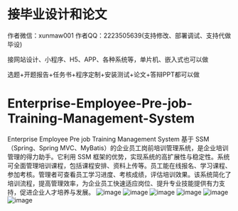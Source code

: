 # 接毕业设计和论文
作者微信：xunmaw001  作者QQ：2223505639(支持修改、部署调试、支持代做毕设)

接网站设计、小程序、H5、APP、各种系统等，单片机、嵌入式也可以做

选题+开题报告+任务书+程序定制+安装测试+论文+答辩PPT都可以做
# Enterprise-Employee-Pre-job-Training-Management-System
Enterprise Employee Pre job Training Management System
基于 SSM（Spring、Spring MVC、MyBatis）的企业员工岗前培训管理系统，是企业培训管理的得力助手。它利用 SSM 框架的优势，实现系统的高扩展性与稳定性。系统可全面管理培训课程，包括课程安排、资料上传等。员工能在线报名、学习课程、参加考核。管理者可查看员工学习进度、考核成绩，评估培训效果。该系统简化了培训流程，提高管理效率，为企业员工快速适应岗位、提升专业技能提供有力支持，促进企业人才培养与发展。 
![image](https://github.com/user-attachments/assets/2b622306-727d-4734-a57f-6bc68621e6f1)
![image](https://github.com/user-attachments/assets/e33e680b-6570-4b85-99aa-e0496a5cea81)
![image](https://github.com/user-attachments/assets/4be31cf1-f2b2-4cf7-972b-3150ce1605d7)
![image](https://github.com/user-attachments/assets/d1eef086-e2fc-4bc9-a6d5-4ee568b23f9f)
![image](https://github.com/user-attachments/assets/c5826a87-dee6-4c09-b6b5-0d0d2e14cd6b)
![image](https://github.com/user-attachments/assets/5d36a3c6-7d0e-427e-b486-2b7db8eb5f4f)
